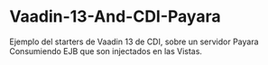 # Vaadin-13-And-CDI-Payara
Ejemplo del starters de Vaadin 13 de CDI, sobre un servidor Payara Consumiendo EJB que son injectados en las Vistas.
